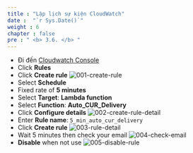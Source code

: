 ```yaml
---
title : "Lập lịch sự kiện CloudWatch"
date :  "`r Sys.Date()`" 
weight : 6
chapter : false
pre : " <b> 3.6. </b> "
---
```

+ Đi đến [Cloudwatch Console](https://console.aws.amazon.com/cloudwatch/home)
+ Click **Rules**
+ Click **Create rule**
![001-create-rule](/images/3.6-cloudwatch/001-create-rule.png)
+ Select **Schedule**
+ Fixed rate of **5 minutes**
+ Select **Target**: **Lambda function**
+ Select **Function**: **Auto_CUR_Delivery**
+ Click **Configure details**
![002-create-rule-detail](/images/3.6-cloudwatch/002-create-rule-detail.png)
+ Enter **Rule name**: ```5_min_auto_cur_delivery```
+ Click **Create rule**
![003-rule-detail](/images/3.6-cloudwatch/003-rule-detail.png)
+ Wait 5 minutes then check your email
![004-check-email](/images/3.6-cloudwatch/004-check-email.png)
+ **Disable** when not use
![005-disable-rule](/images/3.6-cloudwatch/005-disable-rule.png)